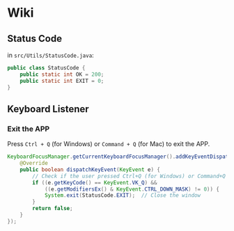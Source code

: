 # Wiki

## Status Code

in `src/Utils/StatusCode.java`:

```java
public class StatusCode {
    public static int OK = 200;
    public static int EXIT = 0;
}
```

## Keyboard Listener

### Exit the APP

Press `Ctrl + Q` (for Windows) or `Command + Q` (for Mac) to exit the APP.

```java
KeyboardFocusManager.getCurrentKeyboardFocusManager().addKeyEventDispatcher(new KeyEventDispatcher() {
    @Override
    public boolean dispatchKeyEvent(KeyEvent e) {
        // Check if the user pressed Ctrl+Q (for Windows) or Command+Q (for Mac)
        if ((e.getKeyCode() == KeyEvent.VK_Q) && 
            ((e.getModifiersEx() & KeyEvent.CTRL_DOWN_MASK) != 0)) {
            System.exit(StatusCode.EXIT);  // Close the window
        }
        return false;
    }
});
```
